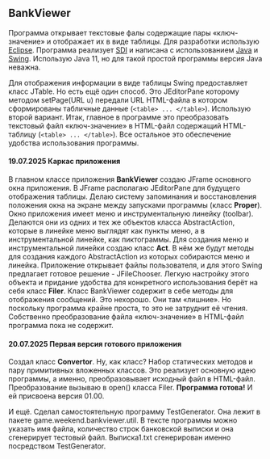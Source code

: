## BankViewer

Программа открывает текстовые фалы содержащие пары «ключ-значение» и отображает их в виде таблицы. Для разработки использую [Eclipse](https://www.eclipse.org/). Программа реализует [SDI](https://ru.wikipedia.org/wiki/Однодокументный_интерфейс) и написана с использованием [Java](https://docs.oracle.com/javase/tutorial/index.html) и [Swing](https://docs.oracle.com/javase/tutorial/uiswing/index.html). Использую Java 11, но для такой простой программы версия Java неважна.

Для отображения информации в виде таблицы Swing предоставляет класс JTable. Но есть ещё один способ. Это JEditorPane которому методом setPage(URL u) передали URL HTML-файла в котором сформированы табличные данные (`<table> ... </table>`). Использую второй вариант.  Итак, главное в программе это преобразовать текстовый файл «ключ-значение» в HTML-файл содержащий HTML-таблицу (`<table> ... </table>`). Все остальное это обеспечение удобства использования программы.

#### 19.07.2025 Каркас приложения
В главном классе приложения **BankViewer** создаю JFrame основного окна приложения. В JFrame располагаю JEditorPane для будущего отображения таблицы. Делаю систему запоминания и восстановления положения окна на экране между запусками программы (класс **Proper**). Окно приложения имеет меню и инструментальную линейку (toolbar). Делаются они из одних и тех же объектов класса AbstractAction, которые в линейке меню выглядят как пункты меню, а в инструментальной линейке, как пиктограммы. Для создания меню и инструментальной линейки создаю класс **Act**. В нём же будут методы для создания каждого AbstractAction из которых собираются меню и линейка. Приложение открывает файлы  пользователя, и для этого Swing предлагает готовое решение - JFileChooser. Легкую настройку этого объекта и придание удобства для конкретного использования берёт на себя класс **Filer**. Класс BankViewer содержит в себе методы для отображения сообщений. Это нехорошо. Они там «лишние». Но поскольку программа крайне проста, то это не затруднит её чтения. Собственно преобразование файла «ключ-значение» в HTML-файл программа пока не содержит.

#### 20.07.2025 Первая версия готового приложения
Создал класс **Convertor**. Ну, как класс? Набор статических методов и пару примитивных вложенных классов. Это реализует основную идею программы, а именно, преобразовывает исходный файл в HTML-файл. Преобразование вызываю в open() класса Filer. **Программа готова!** И ей присвоена версия 01.00.

И ещё. Сделал самостоятельную программу TestGenerator. Она лежит в пакете game.weekend.bankviewer.util. В тексте программы можно указать имя файла, количество строк банковской выписки и она сгенерирует тестовый файл. Выписка1.txt сгенерирован именно посредством TestGenerator.

